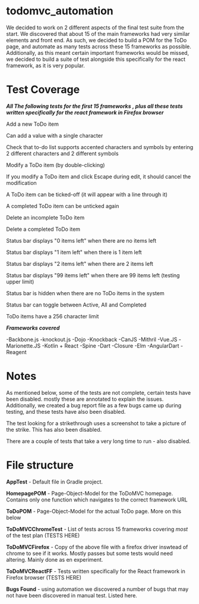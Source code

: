 # todomvc_automation



We decided to work on 2 different aspects of the final test suite from the start. We discovered that about 15 of the main frameworks had very similar elements and front end. As such, we decided to build a POM for the ToDo page, and automate as many tests across these 15 frameworks as possible. Additionally, as this meant certain important frameworks would be missed, we decided to build a suite of test alongside this 
specifically for the react framework, as it is very popular.


# Test Coverage

___All The following tests for the first 15 frameworks___
___, plus all these tests written specifically for the react framework in Firefox browser___

Add a new ToDo item 

Can add a value with a single character

Check that to-do list supports accented characters and symbols by entering 2 different characters and 2 different symbols

Modify a ToDo item (by double-clicking)

If you modify a ToDo item and click Escape during edit, it should cancel the modification

A ToDo item can be ticked-off (it will appear with a line through it)

A completed ToDo item can be unticked again

Delete an incomplete ToDo item

Delete a completed ToDo item

Status bar displays "0 items left" when there are no items left

Status bar displays "1 item left" when there is 1 item left

Status bar displays "2 items left" when there are 2 items left

Status bar displays "99 items left" when there are 99 items left (testing upper limit)

Status bar is hidden when there are no ToDo items in the system

Status bar can toggle between Active, All and Completed

ToDo items have a 256 character limit

___Frameworks covered___

-Backbone.js
-knockout.js
-Dojo
-Knockback
-CanJS
-Mithril
-Vue.JS
-Marionette.JS
-Kotlin + React
-Spine
-Dart
-Closure
-Elm
-AngularDart
-Reagent



# Notes
 As mentioned below, some of the tests are not complete, certain tests have been disabled. mostly these are annotated to explain the issues. Additionally, we created a bug report file as a few bugs came up during testing, and these tests have also been disabled.
 
 The test looking for a strikethrough uses a screenshot to take a picture of the strike. This has also been disabled.
 
 There are a couple of tests that take a very long time to run - also disabled.


# File structure

__AppTest__ - Default file in Gradle project. 

__HomepagePOM__ - Page-Object-Model for the ToDoMVC homepage. Contains only one function which navigates to the correct framework URL

__ToDoPOM__ - Page-Object-Model for the actual ToDo page. More on this below

__ToDoMVCChromeTest__ - List of tests across 15 frameworks covering _most_ of the test plan (TESTS HERE)

__ToDoMVCFirefox__ - Copy of the above file with a firefox driver inswtead of chrome to see if it works. Mostly passes but some tests would need altering. Mainly done as en experiment.

__ToDoMVCReactFF__ - Tests written specifically for the React framework in Firefox browser (TESTS HERE)

__Bugs Found__ - using automation we discovered a number of bugs that may not have been discovered in manual test. Listed here.
